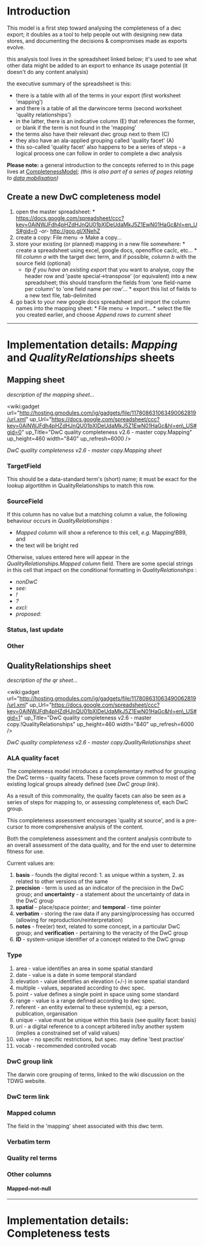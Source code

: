 # Introduction #

This model is a first step toward analysing the completeness of a dwc export; it doubles as a tool to help people out with designing new data stores, and documenting the decisions & compromises made as exports evolve.

this analysis tool lives in the spreadsheet linked below; it's used to see what other data might be added to an export to enhance its usage potential (it doesn't do any content analysis)

the executive summary of the spreadsheet is this:
  * there is a table with all of the terms in your export (first worksheet 'mapping')
  * and there is a table of all the darwincore terms (second worksheet 'quality relationships')
  * in the latter, there is an indicative column (E) that references the former, or blank if the term is not found in the 'mapping'
  * the terms also have their relevant dwc group next to them (C)
  * they also have an ala-applied grouping called 'quality facet' (A)
  * this so-called 'quality facet' also happens to be a series of steps - a logical process one can follow in order to complete a dwc analysis

**Please note:** a general introduction to the concepts referred to in this page lives at [CompletenessModel](CompletenessModel.md); _(this is also part of a series of pages relating to [data mobilisation](http://code.google.com/p/ala-datamob/))_


## Create a new DwC completeness model ##

  1. open the master spreadsheet:
    * https://docs.google.com/spreadsheet/ccc?key=0AiNWJFdh4pHZdHJnQU01bXlDeUdaMkJ5Z1EwN01HaGc&hl=en_US#gid=0 _-or-_ http://goo.gl/XNehZ
  1. create a copy: File menu -> Make a copy...
  1. store your existing (or planned) mapping in a new file somewhere:
    * create a spreadsheet using excel, google docs, openoffice caclc, etc...
    * fill _column a_ with the target dwc term, and if possible, _column b_ with the source field (optional)
      * _tip if you have an existing export_ that you want to analyse, copy the header row and 'paste special->transpose' (or equivalent) into a new spreadsheet; this should transform the fields from 'one field-name per column' to 'one field name per row'...
    * export this list of fields to a new text file, tab-delimited
  1. go back to your new google docs spreadsheet and import the column names into the mapping sheet:
    * File menu -> Import...
    * select the file you created earlier, and choose _Append rows to current sheet_



---



# Implementation details: _Mapping_ and _QualityRelationships_ sheets #

## Mapping sheet ##
_description of the mapping sheet..._

<wiki:gadget url="http://hosting.gmodules.com/ig/gadgets/file/117808631063490062819/url.xml" up\_Url="https://docs.google.com/spreadsheet/ccc?key=0AiNWJFdh4pHZdHJnQU01bXlDeUdaMkJ5Z1EwN01HaGc&hl=en\_US#gid=0" up\_Title="DwC quality completeness v2.6 - master copy.Mapping" up\_height=460 width="840" up\_refresh=6000 />

_DwC quality completeness v2.6 - master copy.Mapping sheet_

### TargetField ###
This should be a data-standard term's (short) name; it must be exact for the lookup algortithm in QualityRelationships to match this row.

### SourceField ###

If this column has no value but a matching column a value, the following behaviour occurs in _QualityRelationships_ :
  * _Mapped column_ will show a reference to this cell, _e.g._ Mapping!B89, and
  * the text will be bright red

Otherwise, values entered here will appear in the _QualityRelationships.Mapped column_ field. There are some special strings in this cell that impact on the conditional formatting in _QualityRelationships_ :
  * _nonDwC_
  * _see:_
  * _!_
  * _?_
  * _excl:_
  * _proposed:_


### Status, last update ###

### Other ###


## QualityRelationships sheet ##

_description of the qr sheet..._

<wiki:gadget url="http://hosting.gmodules.com/ig/gadgets/file/117808631063490062819/url.xml" up\_Url="https://docs.google.com/spreadsheet/ccc?key=0AiNWJFdh4pHZdHJnQU01bXlDeUdaMkJ5Z1EwN01HaGc&hl=en\_US#gid=1" up\_Title="DwC quality completeness v2.6 - master copy.!QualityRelationships" up\_height=460 width="840" up\_refresh=6000 />

_DwC quality completeness v2.6 - master copy.QualityRelationships sheet_


### ALA quality facet ###
The completeness model introduces a complementary method for grouping the DwC terms – quality facets. These facets prove common to most of the existing logical groups already defined (see _DwC group link_).

As a result of this commonality, the quality facets can also be seen as a series of steps for mapping to, or assessing completeness of, each DwC group.

This completeness assessment encourages 'quality at source', and is a pre-cursor to more comprehensive analysis of the content.

Both the completeness assessment and the content analysis contribute to an overall assessment of the data quality, and for the end user to determine fitness for use.

Current values are:
  1. **basis** - founds the digital record: 1. as unique within a system, 2. as related to other versions of the same
  1. **precision** - term is used as an indicator of the precision in the DwC group; and **uncertainty** - a statement about the uncertainty of data in the DwC group
  1. **spatial** - place/space pointer; and **temporal** - time pointer
  1. **verbatim** - storing the raw data if any parsing/processing has occurred (allowing for reproduction/reinterpretation)
  1. **notes** - free(er) text, related to some concept, in a particular DwC group; and **verification** - pertaining to the veracity of the DwC group
  1. **ID** - system-unique identifier of a concept related to the DwC group

### Type ###
  1. area - value identifies an area in some spatial standard
  1. date - value is a date in some temporal standard
  1. elevation - value identifies an elevation (+/-) in some spatial standard
  1. multiple - values, separated according to dwc spec.
  1. point - value defines a single point in space using some standard
  1. range - value is a range defined according to dwc spec.
  1. referent - an entity external to these system(s), eg: a person, publication, organisation
  1. unique - value must be unique within this basis (see quality facet: basis)
  1. uri - a digital reference to a concept arbitered in/by another system (implies a constrained set of valid values)
  1. value - no specific restrictions, but spec. may define 'best practise'
  1. vocab - recommended controlled vocab

### DwC group link ###
The darwin core grouping of terms, linked to the wiki discussion on the TDWG website.

### DwC term link ###

### Mapped column ###
The field in the 'mapping' sheet associated with this dwc term.

### Verbatim term ###

### Quality rel terms ###

### Other columns ###
#### Mapped-not-null ####



---



# Implementation details: Completeness tests #